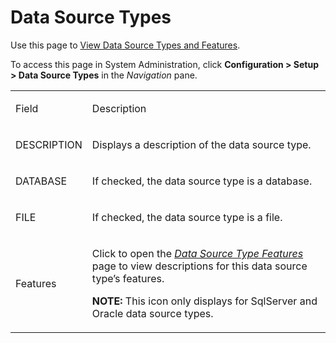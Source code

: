 # Data Source Types

<div class="use">

Use this page to [View Data Source Types and
Features](../Use_Cases/ViewDataSourceTypesFeatures.htm).

</div>

To access this page in System Administration, click **Configuration \>
Setup \> Data Source Types** in the *Navigation* pane.

<table>
<tbody>
<tr class="odd">
<td><p>Field</p></td>
<td><p>Description</p></td>
</tr>
<tr class="even">
<td><p>DESCRIPTION</p></td>
<td><p>Displays a description of the data source type.</p></td>
</tr>
<tr class="odd">
<td><p>DATABASE</p></td>
<td><p>If checked, the data source type is a database.</p></td>
</tr>
<tr class="even">
<td><p>FILE</p></td>
<td><p>If checked, the data source type is a file.</p></td>
</tr>
<tr class="odd">
<td><p>Features</p></td>
<td><p>Click to open the <em><a href="DataSourceTypeFeatures.htm">Data Source Type Features</a></em> page to view descriptions for this data source type’s features.</p>
<p><strong>NOTE:</strong> This icon only displays for SqlServer and Oracle data source types.</p></td>
</tr>
</tbody>
</table>
